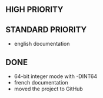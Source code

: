 ## HIGH PRIORITY

## STANDARD PRIORITY
- english documentation

## DONE
- 64-bit integer mode with -DINT64
- french documentation
- moved the project to GitHub

